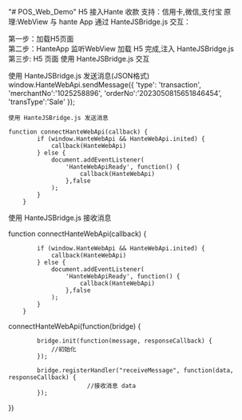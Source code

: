 "# POS_Web_Demo" H5 接入Hante 收款 支持：信用卡,微信,支付宝 原理:WebView 与 hante App  通过  HanteJSBridge.js 交互：

第一步：加载H5页面<br/>
第二步：HanteApp 监听WebView 加载 H5 完成,注入 HanteJSBridge.js  <br/>
第三步: H5 页面 使用 HanteJSBridge.js  交互 <br/>

使用 HanteJSBridge.js 发送消息(JSON格式) <br/>
  window.HanteWebApi.sendMessage({
    'type': 'transaction',
    'merchantNo':'1025258896',
    'orderNo':’2023050815651846454’,
    'transType':'Sale'
    });

    使用 HanteJSBridge.js 发送消息

    function connectHanteWebApi(callback) {
            if (window.HanteWebApi && HanteWebApi.inited) {
                callback(HanteWebApi)
            } else {
                document.addEventListener(
                    'HanteWebApiReady', function() {
                        callback(HanteWebApi)
                    },false
                );
            }
        }

  使用 HanteJSBridge.js 接收消息 <br/>

  
   function connectHanteWebApi(callback) {
   
            if (window.HanteWebApi && HanteWebApi.inited) {
                callback(HanteWebApi)
            } else {
                document.addEventListener(
                    'HanteWebApiReady', function() {
                        callback(HanteWebApi)
                    },false
                );
            }
        }


 connectHanteWebApi(function(bridge) {
 
            bridge.init(function(message, responseCallback) {
                //初始化
            });

            bridge.registerHandler("receiveMessage", function(data, responseCallback) {
				          //接收消息 data
            });
   })
